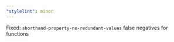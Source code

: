 ```yaml
---
"stylelint": minor
---
```


Fixed: `shorthand-property-no-redundant-values` false negatives for functions
